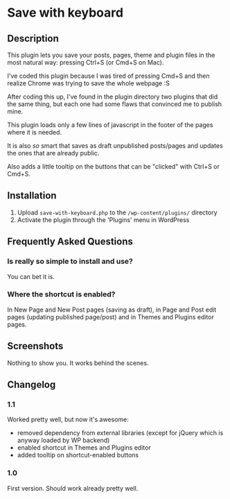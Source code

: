 # Save with keyboard

## Description

This plugin lets you save your posts, pages, theme and plugin files in the most natural way: pressing Ctrl+S (or Cmd+S on Mac).

I've coded this plugin because I was tired of pressing Cmd+S and then realize Chrome was trying to save the whole webpage :S

After coding this up, I've found in the plugin directory two plugins that did the same thing, but each one had some flaws 
that convinced me to publish mine.

This plugin loads only a few lines of javascript in the footer of the pages where it is needed.

It is also *so* smart that saves as draft unpublished posts/pages and updates the ones that are already public.

Also adds a little tooltip on the buttons that can be "clicked" with Ctrl+S or Cmd+S.

## Installation

1. Upload `save-with-keyboard.php` to the `/wp-content/plugins/` directory
2. Activate the plugin through the 'Plugins' menu in WordPress

## Frequently Asked Questions

### Is really so simple to install and use?

You can bet it is.

### Where the shortcut is enabled?

In New Page and New Post pages (saving as draft), in Page and Post edit pages (updating published page/post) and in Themes and Plugins editor pages.

## Screenshots

Nothing to show you. It works behind the scenes.

## Changelog

### 1.1
Worked pretty well, but now it's awesome:
- removed dependency from external libraries (except for jQuery which is anyway loaded by WP backend)
- enabled shortcut in Themes and Plugins editor
- added tooltip on shortcut-enabled buttons

### 1.0
First version. Should work already pretty well.
